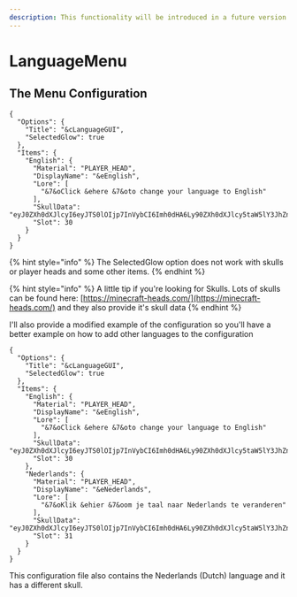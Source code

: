 ```yaml
---
description: This functionality will be introduced in a future version of NetworkManager.
---
```


# LanguageMenu

## The Menu Configuration

```
{
  "Options": {
    "Title": "&cLanguageGUI",
    "SelectedGlow": true
  },
  "Items": {
    "English": {
      "Material": "PLAYER_HEAD",
      "DisplayName": "&eEnglish",
      "Lore": [
        "&7&oClick &ehere &7&oto change your language to English"
      ],
      "SkullData": "eyJ0ZXh0dXJlcyI6eyJTS0lOIjp7InVybCI6Imh0dHA6Ly90ZXh0dXJlcy5taW5lY3JhZnQubmV0L3RleHR1cmUvYTE3MDFmMjE4MzVhODk4YjIwNzU5ZmIzMGE1ODNhMzhiOTk0YWJmNjBkMzkxMmFiNGNlOWYyMzExZTc0ZjcyIn19fQ==",
      "Slot": 30
    }
  }
}
```

{% hint style="info" %}
The SelectedGlow option does not work with skulls or player heads and some other items.
{% endhint %}

{% hint style="info" %}
A little tip if you're looking for Skulls. Lots of skulls can be found here: [https://minecraft-heads.com/](https://minecraft-heads.com/) and they also provide it's skull data
{% endhint %}

I'll also provide a modified example of the configuration so you'll have a better example on how to add other languages to the configuration

```text
{
  "Options": {
    "Title": "&cLanguageGUI",
    "SelectedGlow": true
  },
  "Items": {
    "English": {
      "Material": "PLAYER_HEAD",
      "DisplayName": "&eEnglish",
      "Lore": [
        "&7&oClick &ehere &7&oto change your language to English"
      ],
      "SkullData": "eyJ0ZXh0dXJlcyI6eyJTS0lOIjp7InVybCI6Imh0dHA6Ly90ZXh0dXJlcy5taW5lY3JhZnQubmV0L3RleHR1cmUvYTE3MDFmMjE4MzVhODk4YjIwNzU5ZmIzMGE1ODNhMzhiOTk0YWJmNjBkMzkxMmFiNGNlOWYyMzExZTc0ZjcyIn19fQ==",
      "Slot": 30
    },
    "Nederlands": {
      "Material": "PLAYER_HEAD",
      "DisplayName": "&eNederlands",
      "Lore": [
        "&7&oKlik &ehier &7&oom je taal naar Nederlands te veranderen"
      ],
      "SkullData": "eyJ0ZXh0dXJlcyI6eyJTS0lOIjp7InVybCI6Imh0dHA6Ly90ZXh0dXJlcy5taW5lY3JhZnQubmV0L3RleHR1cmUvYzIzY2YyMTBlZGVhMzk2ZjJmNWRmYmNlZDY5ODQ4NDM0ZjkzNDA0ZWVmZWFiZjU0YjIzYzA3M2IwOTBhZGYifX19",
      "Slot": 31
    }
  }
}
```

This configuration file also contains the Nederlands \(Dutch\) language and it has a different skull.

